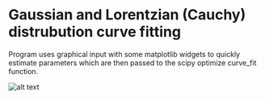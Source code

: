 # Gaussian and Lorentzian (Cauchy) distrubution curve fitting

Program uses graphical input with some matplotlib widgets to quickly estimate parameters which are then passed to the scipy optimize curve_fit function.

![alt text](https://i.imgur.com/hbLN29z.png)
